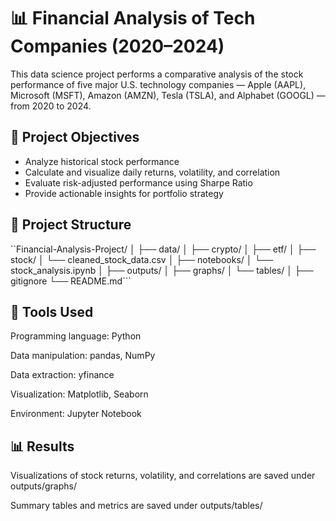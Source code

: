 # 📊 Financial Analysis of Tech Companies (2020–2024)


This data science project performs a comparative analysis of the stock performance of five major U.S. technology companies — Apple (AAPL), Microsoft (MSFT), Amazon (AMZN), Tesla (TSLA), and Alphabet (GOOGL) — from 2020 to 2024.

## 📌 Project Objectives
- Analyze historical stock performance
- Calculate and visualize daily returns, volatility, and correlation
- Evaluate risk-adjusted performance using Sharpe Ratio
- Provide actionable insights for portfolio strategy

## 📁 Project Structure

``Financial-Analysis-Project/
│
├── data/
│   ├── crypto/
│   ├── etf/
│   ├── stock/
│   └── cleaned_stock_data.csv
│
├── notebooks/
│   └── stock_analysis.ipynb
│
├── outputs/
│   ├── graphs/
│   └── tables/
│
├── gitignore
└── README.md```


## 🚀 Tools Used

Programming language: Python

Data manipulation: pandas, NumPy

Data extraction: yfinance

Visualization: Matplotlib, Seaborn

Environment: Jupyter Notebook


## 📊 Results

Visualizations of stock returns, volatility, and correlations are saved under outputs/graphs/

Summary tables and metrics are saved under outputs/tables/



